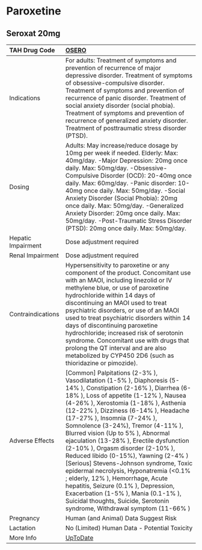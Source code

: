 # Paroxetine

## Seroxat 20mg

| TAH Drug Code      | [OSERO](https://www.tahsda.org.tw/drugs/hissearch.php?drug_code=OSERO)                                                                                                                                                                                                                                                                                                                                                                                                                                                                                                                                                                                                                                                                                       |
|:-------------------|:-------------------------------------------------------------------------------------------------------------------------------------------------------------------------------------------------------------------------------------------------------------------------------------------------------------------------------------------------------------------------------------------------------------------------------------------------------------------------------------------------------------------------------------------------------------------------------------------------------------------------------------------------------------------------------------------------------------------------------------------------------------|
| Indications        | For adults: Treatment of symptoms and prevention of recurrence of major depressive disorder. Treatment of symptoms of obsessive-compulsive disorder. Treatment of symptoms and prevention of recurrence of panic disorder. Treatment of social anxiety disorder (social phobia). Treatment of symptoms and prevention of recurrence of generalized anxiety disorder. Treatment of posttraumatic stress disorder (PTSD).                                                                                                                                                                                                                                                                                                                                      |
| Dosing             | Adults: May increase/reduce dosage by 10mg per week if needed. Elderly: Max: 40mg/day. -Major Depression: 20mg once daily. Max: 50mg/day. -Obsessive-Compulsive Disorder (OCD): 20-40mg once daily. Max: 60mg/day. -Panic disorder: 10-40mg once daily. Max: 50mg/day. -Social Anxiety Disorder (Social Phobia): 20mg once daily. Max: 50mg/day. -Generalized Anxiety Disorder: 20mg once daily. Max: 50mg/day. -Post-Traumatic Stress Disorder (PTSD): 20mg once daily. Max: 50mg/day.                                                                                                                                                                                                                                                                      |
| Hepatic Impairment | Dose adjustment required                                                                                                                                                                                                                                                                                                                                                                                                                                                                                                                                                                                                                                                                                                                                     |
| Renal Impairment   | Dose adjustment required                                                                                                                                                                                                                                                                                                                                                                                                                                                                                                                                                                                                                                                                                                                                     |
| Contraindications  | Hypersensitivity to paroxetine or any component of the product. Concomitant use with an MAOI, including linezolid or IV methylene blue, or use of paroxetine hydrochloride within 14 days of discontinuing an MAOI used to treat psychiatric disorders, or use of an MAOI used to treat psychiatric disorders within 14 days of discontinuing paroxetine hydrochloride; increased risk of serotonin syndrome. Concomitant use with drugs that prolong the QT interval and are also metabolized by CYP450 2D6 (such as thioridazine or pimozide).                                                                                                                                                                                                             |
| Adverse Effects    | [Common] Palpitations (2-3% ), Vasodilatation (1-5% ), Diaphoresis (5-14% ), Constipation (2-16% ), Diarrhea (6-18% ), Loss of appetite (1-12% ), Nausea (4-26% ), Xerostomia (1-18% ), Asthenia (12-22% ), Dizziness (6-14% ), Headache (17-27% ), Insomnia (7-24% ), Somnolence (3-24%), Tremor (4-11% ), Blurred vision (Up to 5% ), Abnormal ejaculation (13-28% ), Erectile dysfunction (2-10% ), Orgasm disorder (2-10% ), Reduced libido (0-15%), Yawning (2-4% ) [Serious] Stevens-Johnson syndrome, Toxic epidermal necrolysis, Hyponatremia (<0.1% ; elderly, 12% ), Hemorrhage, Acute hepatitis, Seizure (0.1% ), Depression, Exacerbation (1-5% ), Mania (0.1-1% ), Suicidal thoughts, Suicide, Serotonin syndrome, Withdrawal symptom (11-66% ) |
| Pregnancy          | Human (and Animal) Data Suggest Risk                                                                                                                                                                                                                                                                                                                                                                                                                                                                                                                                                                                                                                                                                                                         |
| Lactation          | No (Limited) Human Data - Potential Toxicity                                                                                                                                                                                                                                                                                                                                                                                                                                                                                                                                                                                                                                                                                                                 |
| More Info          | [UpToDate](https://www.uptodate.com/contents/paroxetine-drug-information)                                                                                                                                                                                                                                                                                                                                                                                                                                                                                                                                                                                                                                                                                    |

